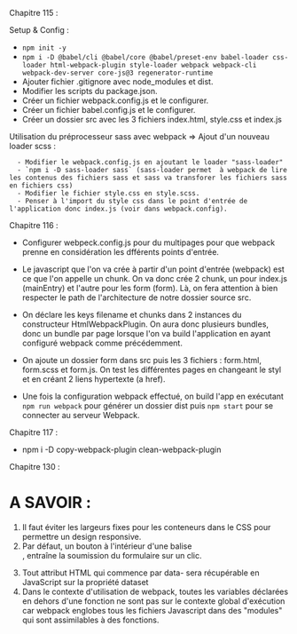 
Chapitre 115 :

Setup & Config :

   - `npm init -y`
   - `npm i -D @babel/cli @babel/core @babel/preset-env babel-loader css-loader html-webpack-plugin style-loader webpack webpack-cli webpack-dev-server core-js@3 regenerator-runtime`
   - Ajouter fichier .gitignore avec node_modules et dist.
   - Modifier les scripts du package.json.
   - Créer un fichier webpack.config.js et le configurer.
   - Créer un fichier babel.config.js et le configurer.
   - Créer un dossier src avec les 3 fichiers index.html, style.css et index.js



   Utilisation du préprocesseur sass avec webpack => Ajout d'un nouveau loader scss : 

      - Modifier le webpack.config.js en ajoutant le loader "sass-loader"
      - `npm i -D sass-loader sass` (sass-loader permet  à webpack de lire les contenus des fichiers sass et sass va transforer les fichiers sass en fichiers css)
      - Modifier le fichier style.css en style.scss.
      - Penser à l'import du style css dans le point d'entrée de l'application donc index.js (voir dans webpack.config).


Chapitre 116 :

   - Configurer webpeck.config.js pour du multipages pour que webpack prenne en considération les dfférents points d'entrée.

   - Le javascript que l'on va crée à partir d'un point d'entrée (webpack) est ce que l'on appelle un chunk. On va donc crée 2 chunk, un pour index.js (mainEntry) et l'autre pour les form (form). Là, on fera attention à bien respecter le path de l'architecture de notre dossier source src.

   - On déclare les keys filename et chunks dans 2 instances du constructeur HtmlWebpackPlugin. On aura donc plusieurs bundles, donc un bundle par page lorsque l'on va build l'application en ayant configuré webpack comme précédemment.

   - On ajoute un dossier form dans src puis les 3 fichiers : form.html, form.scss et form.js. On test les différentes pages en changeant le styl et en créant 2 liens hypertexte (a href).

   - Une fois la configuration webpack effectué, on build l'app en exécutant `npm run webpack` pour générer un dossier dist puis `npm start` pour se connecter au serveur Webpack.

   
Chapitre 117 :

   - npm i -D copy-webpack-plugin clean-webpack-plugin


Chapitre 130 :

# A SAVOIR :
   1) Il faut éviter les largeurs fixes pour les conteneurs dans le CSS pour permettre un design responsive.
   2) Par défaut, un bouton à l'intérieur d'une balise <form>, entraîne la soumission du formulaire sur un clic.
   3) Tout attribut HTML qui commence par data- sera récupérable en JavaScript sur la propriété dataset
   4) Dans le contexte d'utilisation de webpack, toutes les variables déclarées en dehors d'une fonction ne sont pas sur le contexte global d'exécution car webpack englobes tous les fichiers Javascript dans des "modules" qui sont assimilables à des fonctions.

